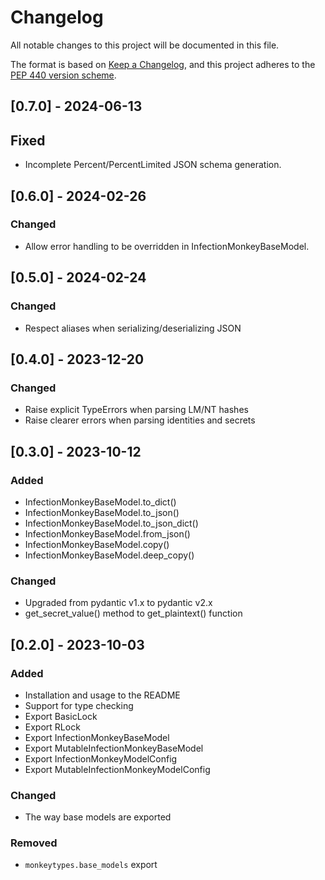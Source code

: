 # Changelog
All notable changes to this project will be documented in this
file.

The format is based on [Keep a
Changelog](https://keepachangelog.com/en/1.0.0/), and this project adheres to
the [PEP 440 version scheme](https://peps.python.org/pep-0440/#version-scheme).


## [0.7.0] - 2024-06-13
## Fixed
- Incomplete Percent/PercentLimited JSON schema generation.

## [0.6.0] - 2024-02-26
### Changed
- Allow error handling to be overridden in InfectionMonkeyBaseModel.

## [0.5.0] - 2024-02-24
### Changed
- Respect aliases when serializing/deserializing JSON

## [0.4.0] - 2023-12-20
### Changed
- Raise explicit TypeErrors when parsing LM/NT hashes
- Raise clearer errors when parsing identities and secrets


## [0.3.0] - 2023-10-12
### Added
- InfectionMonkeyBaseModel.to_dict()
- InfectionMonkeyBaseModel.to_json()
- InfectionMonkeyBaseModel.to_json_dict()
- InfectionMonkeyBaseModel.from_json()
- InfectionMonkeyBaseModel.copy()
- InfectionMonkeyBaseModel.deep_copy()

### Changed
- Upgraded from pydantic v1.x to pydantic v2.x
- get_secret_value() method to get_plaintext() function


## [0.2.0] - 2023-10-03
### Added
- Installation and usage to the README
- Support for type checking
- Export BasicLock
- Export RLock
- Export InfectionMonkeyBaseModel
- Export MutableInfectionMonkeyBaseModel
- Export InfectionMonkeyModelConfig
- Export MutableInfectionMonkeyModelConfig

### Changed
- The way base models are exported

### Removed
- `monkeytypes.base_models` export
